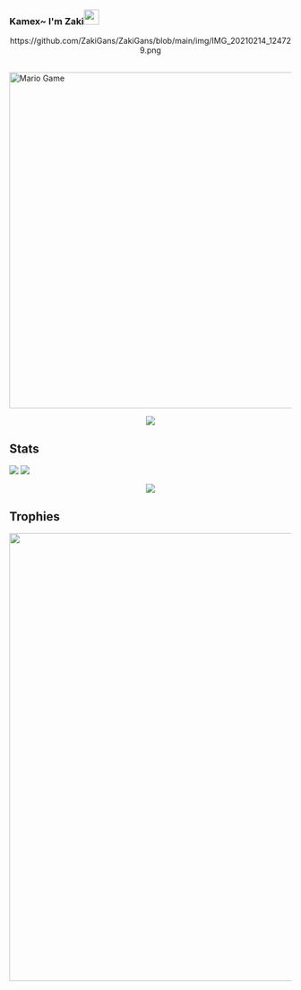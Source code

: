 	
### Kamex~ I'm Zaki<img src="https://github.com/TheDudeThatCode/TheDudeThatCode/blob/master/Assets/Hi.gif" width="27px">
<p align="center">
https://github.com/ZakiGans/ZakiGans/blob/main/img/IMG_20210214_124729.png
</p>
<br>

<img src="https://github.com/TheDudeThatCode/TheDudeThatCode/blob/master/Assets/Developer.gif" alt="Mario Game" width="600" />


<p align="center">
    <img src="https://media4.giphy.com/media/qLFKvOpoS1N7ts7xO8/giphy.gif">
</p>
	
## Stats

<a href="https://github.com/ZakiGans"><img src="https://github-readme-stats.vercel.app/api?username=ZakiGans&show_icons=true&theme=radical"></a>
<a href="https://github.com/ZakiGans"><img src="https://github-readme-stats.vercel.app/api/top-langs/?username=ZakiGans&theme=highcontrast&layout=compact"></a>


<p align="center">
    <img src="https://github-readme-streak-stats.herokuapp.com/?user=ZakiGans">
</p>

## Trophies
<p align="center"> <img width=800 src="https://github-profile-trophy.vercel.app/?username=ZakiGans&row=2&column=3"/>
